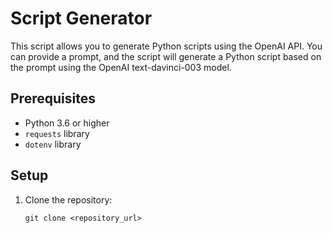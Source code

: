 # Script Generator

This script allows you to generate Python scripts using the OpenAI API. You can provide a prompt, and the script will generate a Python script based on the prompt using the OpenAI text-davinci-003 model.

## Prerequisites

- Python 3.6 or higher
- `requests` library
- `dotenv` library

## Setup

1. Clone the repository:

   ```shell
   git clone <repository_url>
